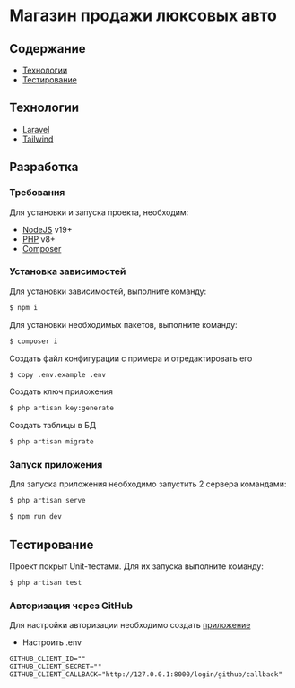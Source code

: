 # Магазин продажи люксовых авто

## Содержание
- [Технологии](#технологии)
- [Тестирование](#тестирование)

## Технологии
- [Laravel](https://laravel.com/)
- [Tailwind](https://tailwindcss.com/)

## Разработка

### Требования
Для установки и запуска проекта, необходим:
 - [NodeJS](https://nodejs.org/) v19+
 - [PHP](https://www.php.net/) v8+
 - [Composer](https://getcomposer.org/)

### Установка зависимостей
Для установки зависимостей, выполните команду:
```sh
$ npm i
```
Для установки необходимых пакетов, выполните команду: 
```sh
$ composer i
```
Создать файл конфигурации с примера и отредактировать его
```sh
$ сopy .env.example .env
```
Создать ключ приложения 
```sh
$ php artisan key:generate
```
Создать таблицы в БД
```sh
$ php artisan migrate
```
### Запуск приложения 
Для запуска приложения необходимо запустить 2 сервера командами: 
```sh
$ php artisan serve
```
```sh
$ npm run dev
```
## Тестирование
Проект покрыт Unit-тестами. Для их запуска выполните команду:
```sh
$ php artisan test
```

### Авторизация через GitHub
Для настройки авторизации необходимо создать [приложение](https://github.com/settings/developers)
- Настроить .env
```
GITHUB_CLIENT_ID=""
GITHUB_CLIENT_SECRET=""
GITHUB_CLIENT_CALLBACK="http://127.0.0.1:8000/login/github/callback"
```
